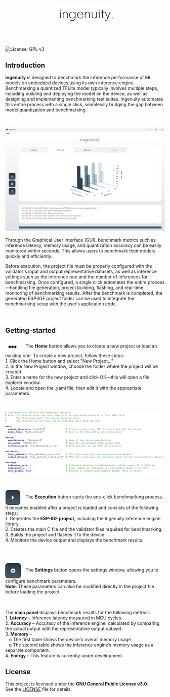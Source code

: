 
<div align="center">
  <img src="./assets/logo_ingenuity.png" alt="ingenuity." width="200"/>
</div>
<br>
<br>
<br>

![License: GPL v3](https://img.shields.io/badge/License-GPLv3-blue.svg)  

## Introduction
<b>Ingenuity</b> is designed to benchmark the inference performance of ML models on embedded
devices using its own inference engine.
Benchmarking a quantized TFLite model typically involves multiple steps, including building
and deploying the model on the device, as well as designing and implementing benchmarking
test suites. Ingenuity automates this entire process with a single click, seamlessly bridging the
gap between model quantization and benchmarking.
<br>
<br>
<br>
<div align="center">
  <img src="./assets/screenshot_1.png" alt="software_screenshot" width="800"/>
</div>
<br>
Through the Graphical User Interface (GUI), benchmark metrics such as inference latency,
memory usage, and quantization accuracy can be easily monitored within seconds. This allows
users to benchmark their models quickly and efficiently.


Before execution, the project file must be properly configured with the validator's input
and output representative datasets, as well as inference settings such as the
inference rate and the number of inferences for benchmarking. Once
configured, a single click automates the entire process—handling file
generation, project building, flashing, and real-time monitoring of benchmarking
results. After the benchmark is completed, the generated ESP-IDF project folder can be used to integrate
the benchmarking setup with the user’s application code.
<br>
<br>
<br>
## Getting-started
<p align="left">
  <img src="./assets/button_home.png" alt="home_button" width="50" style="vertical-align: middle; margin-right: 10px;"/>
  The <b>Home</b> button allows you to create a new project or load an existing one. To create a new project, follow these steps: <br>
1. Click the Home button and select "New Project..." <br>
2. In the New Project window, choose the folder where the project will be created. <br>
3. Enter a name for the new project and click OK—this will open a file explorer window.<br>
4. Locate and open the .yaml file, then edit it with the appropriate parameters.<br>
</p>
<br>
<br>
<div align="center">
  <img src="./assets/screenshot_2.png" alt="yaml_file" width="600"/>
</div>
<br>
<br>
<p align="left">
  <img src="./assets/button_execution.png" alt="execution_button" width="50" style="vertical-align: middle; margin-right: 10px;"/>
  The <b>Execution</b> button starts the one-click benchmarking process. It becomes enabled after a project is loaded and consists of the following steps: <br>
1.	Generates the <b>ESP-IDF project</b>, including the Ingenuity inference engine library. <br>
2.	Creates the main C file and the validator files required for benchmarking. <br>
3.	Builds the project and flashes it to the device. <br>
4.	Monitors the device output and displays the benchmark results. <br>
</p>
<br>
<br>
<p align="left">
  <img src="./assets/button_settings.png" alt="settings_button" width="50" style="vertical-align: middle; margin-right: 10px;"/>
  The <b>Settings</b> button opens the settings window, allowing you to configure benchmark parameters. <br>
<b>Note</b>: These parameters can also be modified directly in the project file before loading the project.
</p>
<br>
<br>
The <b>main panel</b> displays benchmark results for the following metrics: <br>
1.	<b>Latency</b> – Inference latency measured in MCU cycles. <br>
2.	<b>Accuracy</b> – Accuracy of the inference engine, calculated by comparing the actual output with the representative output dataset. <br>
3.	<b>Memory</b> – <br>
&nbsp;&nbsp; o	The first table shows the device's overall memory usage. <br>
&nbsp;&nbsp; o	The second table shows the inference engine’s memory usage as a separate component. <br>
4.	<b>Energy</b> – This feature is currently under development. <br>

## License  
This project is licensed under the **GNU General Public License v3.0**.  
See the [LICENSE](LICENSE) file for details.  

